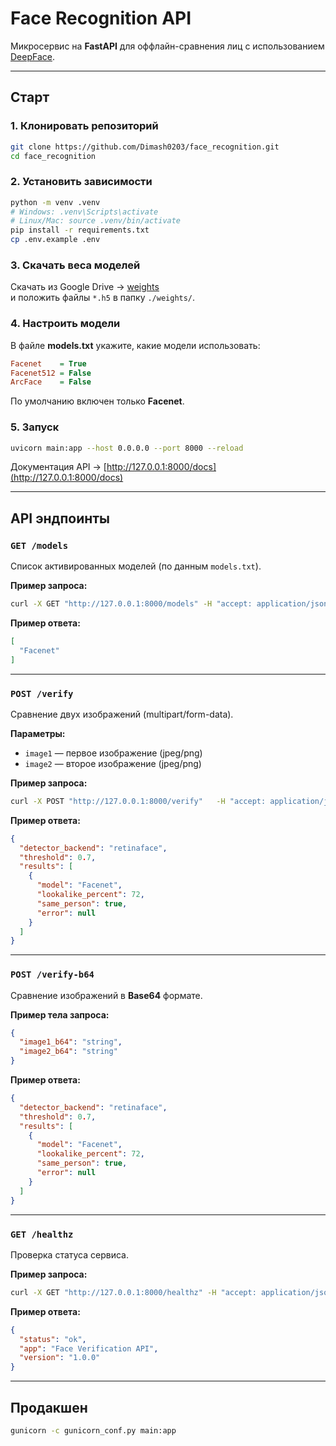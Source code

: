 # Face Recognition API

Микросервис на **FastAPI** для оффлайн-сравнения лиц с использованием [DeepFace](https://github.com/serengil/deepface).

---

## Старт

### 1. Клонировать репозиторий
```bash
git clone https://github.com/Dimash0203/face_recognition.git
cd face_recognition
```

### 2. Установить зависимости
```bash
python -m venv .venv
# Windows: .venv\Scripts\activate
# Linux/Mac: source .venv/bin/activate
pip install -r requirements.txt
cp .env.example .env
```

### 3. Скачать веса моделей
Скачать из Google Drive → [weights](https://drive.google.com/drive/folders/1_DEIoTXIyLP3SvhsNLdoY2OyutUV1Sxo?usp=drive_link)  
и положить файлы `*.h5` в папку `./weights/`.

### 4. Настроить модели
В файле **models.txt** укажите, какие модели использовать:
```ini
Facenet    = True
Facenet512 = False
ArcFace    = False
```
По умолчанию включен только **Facenet**.

### 5. Запуск
```bash
uvicorn main:app --host 0.0.0.0 --port 8000 --reload
```
Документация API → [http://127.0.0.1:8000/docs](http://127.0.0.1:8000/docs)

---

## API эндпоинты

### `GET /models`  
Список активированных моделей (по данным `models.txt`).

**Пример запроса:**
```bash
curl -X GET "http://127.0.0.1:8000/models" -H "accept: application/json"
```
**Пример ответа:**
```json
[
  "Facenet"
]
```

---

### `POST /verify`  
Сравнение двух изображений (multipart/form-data).

**Параметры:**  
- `image1` — первое изображение (jpeg/png)  
- `image2` — второе изображение (jpeg/png)  

**Пример запроса:**
```bash
curl -X POST "http://127.0.0.1:8000/verify"   -H "accept: application/json"   -H "Content-Type: multipart/form-data"   -F "image1=@same2.jpeg;type=image/jpeg"   -F "image2=@same1.jpeg;type=image/jpeg"
```

**Пример ответа:**
```json
{
  "detector_backend": "retinaface",
  "threshold": 0.7,
  "results": [
    {
      "model": "Facenet",
      "lookalike_percent": 72,
      "same_person": true,
      "error": null
    }
  ]
}
```

---

### `POST /verify-b64`  
Сравнение изображений в **Base64** формате.

**Пример тела запроса:**
```json
{
  "image1_b64": "string",
  "image2_b64": "string"
}
```

**Пример ответа:**
```json
{
  "detector_backend": "retinaface",
  "threshold": 0.7,
  "results": [
    {
      "model": "Facenet",
      "lookalike_percent": 72,
      "same_person": true,
      "error": null
    }
  ]
}
```

---

### `GET /healthz`  
Проверка статуса сервиса.

**Пример запроса:**
```bash
curl -X GET "http://127.0.0.1:8000/healthz" -H "accept: application/json"
```

**Пример ответа:**
```json
{
  "status": "ok",
  "app": "Face Verification API",
  "version": "1.0.0"
}
```

---

## Продакшен
```bash
gunicorn -c gunicorn_conf.py main:app
```